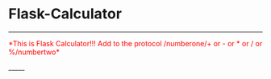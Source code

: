 # Flask-Calculator

_____
<p style="color:red">*This is Flask Calculator!!! Add to the protocol /numberone/+ or - or * or / or %/numbertwo*</p>
_____
